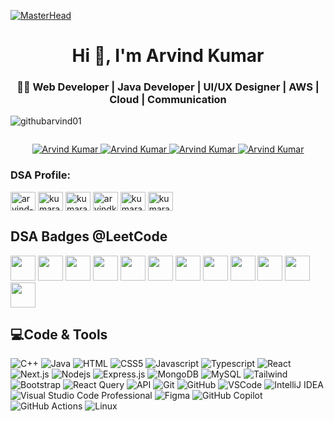 [![MasterHead](https://media.licdn.com/dms/image/v2/D4D16AQEBNgPvxHrvEQ/profile-displaybackgroundimage-shrink_350_1400/profile-displaybackgroundimage-shrink_350_1400/0/1732952321429?e=1739404800&v=beta&t=ywslPyqIW0Bt___W24Du_8W3dtAgxXpe9Q2HWrouO98)](https://githubarvind01.github.io/CodeUp/)
<h1 align="center">Hi 👋, I'm Arvind Kumar</h1>
<h3 align="center">👨‍💻 Web Developer | Java Developer | UI/UX Designer | AWS | Cloud | Communication</h3>

<p align="left"> <img src="https://komarev.com/ghpvc/?username=githubarvind01&label=Profile%20views&color=0e75b6&style=flat" alt="githubarvind01" /> </p>

<p align="left"> <a href="https://twitter.com/" target="blank"><img src="https://img.shields.io/twitter/follow/?logo=twitter&style=for-the-badge" alt="" /></a> </p>

<p align="center"> 
 <a href="https://www.linkedin.com/in/arvind-kumar-589103274/" target="_blank">
  <img src="https://img.shields.io/badge/LinkedIn-0077B5?style=for-the-badge&logo=linkedin&logoColor=white" alt="Arvind Kumar"/>
 </a>
 <a href="https://github.com/GitHubArvind01/" target="_blank">
  <img src="https://img.shields.io/badge/GitHub-181717?style=for-the-badge&logo=github&logoColor=white" alt="Arvind Kumar" />
 </a>
 <a href="https://www.instagram.com/mr._arvind_07/" target="_blank">
  <img src="https://img.shields.io/badge/Instagram-fe4164?style=for-the-badge&logo=instagram&logoColor=white" alt="Arvind Kumar" />
   <a href="mailto:kumararvind21390@gmail.com" target="_blank">
  <img src="https://img.shields.io/badge/Email-D14836?style=for-the-badge&logo=gmail&logoColor=white" alt="Arvind Kumar" />
 </a> 
</p>

<h3 align="left">DSA Profile:</h3>
<p align="left">
<a href="https://linkedin.com/in/arvind-kumar-589103274" target="blank"><img align="center" src="https://raw.githubusercontent.com/rahuldkjain/github-profile-readme-generator/master/src/images/icons/Social/linked-in-alt.svg" alt="arvind-kumar-589103274" height="30" width="40" /></a>
<a href="https://www.codechef.com/users/kumararvind213" target="blank"><img align="center" src="https://cdn.jsdelivr.net/npm/simple-icons@3.1.0/icons/codechef.svg" alt="kumararvind213" height="30" width="40" /></a>
<a href="https://www.hackerrank.com/kumararvind21390" target="blank"><img align="center" src="https://raw.githubusercontent.com/rahuldkjain/github-profile-readme-generator/master/src/images/icons/Social/hackerrank.svg" alt="kumararvind21390" height="30" width="40" /></a>
<a href="https://www.leetcode.com/arvindkumar07" target="blank"><img align="center" src="https://raw.githubusercontent.com/rahuldkjain/github-profile-readme-generator/master/src/images/icons/Social/leet-code.svg" alt="arvindkumar07" height="30" width="40" /></a>
<a href="https://www.hackerearth.com/kumararvind21390" target="blank"><img align="center" src="https://raw.githubusercontent.com/rahuldkjain/github-profile-readme-generator/master/src/images/icons/Social/hackerearth.svg" alt="kumararvind21390" height="30" width="40" /></a>
<a href="https://auth.geeksforgeeks.org/user/kumararvi6ik9" target="blank"><img align="center" src="https://raw.githubusercontent.com/rahuldkjain/github-profile-readme-generator/master/src/images/icons/Social/geeks-for-geeks.svg" alt="kumararvi6ik9" height="30" width="40" /></a>
</p>


## DSA Badges @LeetCode

<img src="https://assets.leetcode.com/static_assets/public/images/badges/2024/gif/2024-04.gif" width="40px"></img>
<img src="https://assets.leetcode.com/static_assets/public/images/badges/2024/gif/2024-05.gif" width="40px"></img>
<img src="https://assets.leetcode.com/static_assets/public/images/badges/2024/gif/2024-06.gif" width="40px"></img>
<img src="https://assets.leetcode.com/static_assets/public/images/badges/2024/gif/2024-07.gif" width="40px"></img>
<img src="https://assets.leetcode.com/static_assets/public/images/badges/2024/gif/2024-08.gif" width="40px"></img>
<img src="https://assets.leetcode.com/static_assets/public/images/badges/2024/gif/2024-09.gif" width="40px"></img>
<img src="https://assets.leetcode.com/static_assets/public/images/badges/2024/gif/2024-10.gif" width="40px"></img>
<img src="https://assets.leetcode.com/static_assets/public/images/badges/2024/gif/2024-11.gif" width="40px"></img>
<img src="https://assets.leetcode.com/static_assets/marketing/2024-50.gif" width="40px"></img>
<img src="https://assets.leetcode.com/static_assets/marketing/2024-100-new.gif" width="40px"></img>
<img src="https://assets.leetcode.com/static_assets/marketing/2024-200.gif" width="40px"></img>
<img src="https://assets.leetcode.com/static_assets/marketing/2024.gif" width="40px"></img>



## 💻Code & Tools

![C++](https://img.shields.io/badge/C++-00599C?style=for-the-badge&logo=c%2B%2B&logoColor=white)
![Java](https://img.shields.io/badge/Java-007396?style=for-the-badge&logo=java&logoColor=white)
![HTML](https://img.shields.io/badge/HTML5-E34F26?style=for-the-badge&logo=html5&logoColor=white)
![CSS5](https://img.shields.io/badge/CSS5-1572B6?style=for-the-badge&logo=css3&logoColor=white)
![Javascript](https://img.shields.io/badge/Javascript-F0DB4F?style=for-the-badge&labelColor=black&logo=javascript&logoColor=F0DB4F)
![Typescript](https://img.shields.io/badge/Typescript-007acc?style=for-the-badge&labelColor=black&logo=typescript&logoColor=007acc)
![React](https://img.shields.io/badge/-React-61DBFB?style=for-the-badge&labelColor=black&logo=react&logoColor=61DBFB)
![Next.js](https://img.shields.io/badge/next.js-000000?style=for-the-badge&logo=nextdotjs&logoColor=white)
![Nodejs](https://img.shields.io/badge/Nodejs-3C873A?style=for-the-badge&labelColor=black&logo=node.js&logoColor=3C873A)
![Express.js](https://img.shields.io/badge/Express.js-000000?style=for-the-badge&logo=express&logoColor=white)
![MongoDB](https://img.shields.io/badge/MongoDB-4EA94B?style=for-the-badge&logo=mongodb&logoColor=white)
![MySQL](https://img.shields.io/badge/MySQL-lightgrey?logo=mysql&style=for-the-badge&logoColor=white&labelColor=blue)
![Tailwind](https://img.shields.io/badge/Tailwind_CSS-092749?style=for-the-badge&logo=tailwindcss&logoColor=06B6D4&labelColor=000000)
![Bootstrap](https://img.shields.io/badge/Bootstrap-563D7C?style=for-the-badge&logo=bootstrap&logoColor=white)
![React Query](https://img.shields.io/badge/-React_Query-FF4154?style=for-the-badge&logo=react%20query&logoColor=white)
![API](https://img.shields.io/badge/API-008000?style=for-the-badge)
![Git](https://img.shields.io/badge/Git-F05032?style=for-the-badge&logo=git&logoColor=white)
![GitHub](https://img.shields.io/badge/GitHub-181717?style=for-the-badge&logo=github&logoColor=white)
![VSCode](https://img.shields.io/badge/Visual_Studio-0078d7?style=for-the-badge&logo=visual%20studio&logoColor=white)
![IntelliJ IDEA](https://img.shields.io/badge/IntelliJ_IDEA-000000?style=for-the-badge&logo=intellij-idea&logoColor=white)
![Visual Studio Code Professional](https://img.shields.io/badge/VS_Code_Professional-007ACC?style=for-the-badge&logo=visual-studio-code&logoColor=white)
![Figma](https://img.shields.io/badge/Figma-F24E1E?style=for-the-badge&logo=figma&logoColor=white)
![GitHub Copilot](https://img.shields.io/badge/GitHub_Copilot-000000?style=for-the-badge&logo=github&logoColor=white)
![GitHub Actions](https://img.shields.io/badge/GitHub_Actions-2088FF?style=for-the-badge&logo=github-actions&logoColor=white)
![Linux](https://img.shields.io/badge/Linux-FCC624?style=for-the-badge&logo=linux&logoColor=black)


